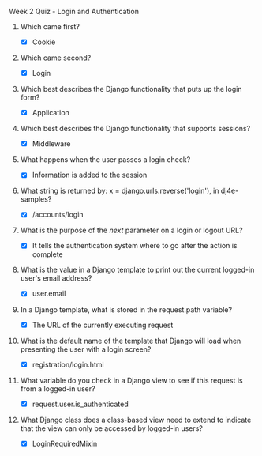 Week 2 Quiz - Login and Authentication

1. Which came first?

    - [x] Cookie

2. Which came second?

    - [x] Login
    
3. Which best describes the Django functionality that puts up the login form?

    - [x] Application

4. Which best describes the Django functionality that supports sessions?

    - [x] Middleware

5. What happens when the user passes a login check?

    - [x] Information is added to the session
    
6. What string is returned by: x = django.urls.reverse('login'), in dj4e-samples?

    - [x] /accounts/login
    
7. What is the purpose of the *next* parameter on a login or logout URL?

    - [x] It tells the authentication system where to go after the action is complete

8. What is the value in a Django template to print out the current logged-in user's email address?

    - [x] user.email
    
9. In a Django template, what is stored in the request.path variable?

    - [x] The URL of the currently executing request
    
10. What is the default name of the template that Django will load when presenting the user with a login screen?

    - [x] registration/login.html
   
11. What variable do you check in a Django view to see if this request is from a logged-in user?

    - [x] request.user.is_authenticated
       
12. What Django class does a class-based view need to extend to indicate that the view can only be accessed by logged-in users?

    - [x] LoginRequiredMixin
    